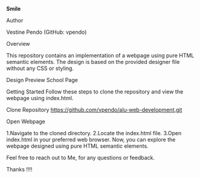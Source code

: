 **Smile**

Author

Vestine Pendo (GitHub: vpendo)

Overview

This repository contains an implementation of a webpage using pure HTML semantic elements. The design is based on the provided designer file without any CSS or styling.

Design Preview
School Page

Getting Started
Follow these steps to clone the repository and view the webpage using index.html.

Clone Repository
https://github.com/vpendo/alu-web-development.git


Open Webpage

1.Navigate to the cloned directory.
2.Locate the index.html file.
3.Open index.html in your preferred web browser.
Now, you can explore the webpage designed using pure HTML semantic elements.

Feel free to reach out to Me, for any questions or feedback.

Thanks !!!!